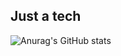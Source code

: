 ## Just a tech


![Anurag's GitHub stats](https://github-readme-stats.vercel.app/api?username=alex-mwangi&show_icons=true&theme=radical)


